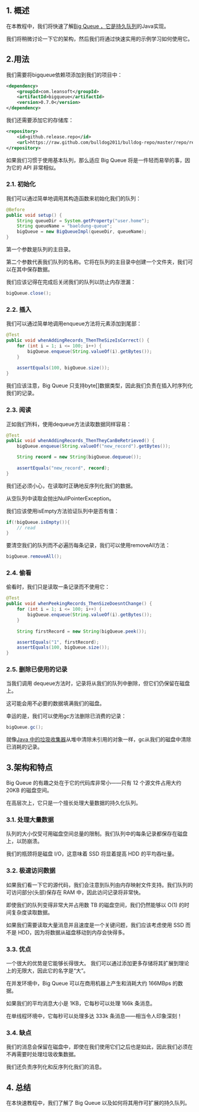 ## 1. 概述

在本教程中，我们将快速了解[Big Queue ，它是持久](https://github.com/bulldog2011/bigqueue)[队列](https://www.baeldung.com/java-queue)的Java实现。

我们将稍微讨论一下它的架构，然后我们将通过快速实用的示例学习如何使用它。

## 2.用法

我们需要将bigqueue依赖项添加到我们的项目中：

```xml
<dependency>
    <groupId>com.leansoft</groupId>
    <artifactId>bigqueue</artifactId>
    <version>0.7.0</version>
</dependency>
```

我们还需要添加它的存储库：

```xml
<repository>
    <id>github.release.repo</id>
    <url>https://raw.github.com/bulldog2011/bulldog-repo/master/repo/releases/</url>
</repository>
```

如果我们习惯于使用基本队列，那么适应 Big Queue 将是一件轻而易举的事，因为它的 API 非常相似。

### 2.1. 初始化

我们可以通过简单地调用其构造函数来初始化我们的队列：

```java
@Before
public void setup() {
    String queueDir = System.getProperty("user.home");
    String queueName = "baeldung-queue";
    bigQueue = new BigQueueImpl(queueDir, queueName);
}
```

第一个参数是队列的主目录。

第二个参数代表我们队列的名称。它将在队列的主目录中创建一个文件夹，我们可以在其中保存数据。

我们应该记得在完成后关闭我们的队列以防止内存泄漏：

```java
bigQueue.close();
```

### 2.2. 插入

我们可以通过简单地调用enqueue方法将元素添加到尾部：

```java
@Test
public void whenAddingRecords_ThenTheSizeIsCorrect() {
    for (int i = 1; i <= 100; i++) {
        bigQueue.enqueue(String.valueOf(i).getBytes());
    }
 
    assertEquals(100, bigQueue.size());
}
```

我们应该注意，Big Queue 只支持byte[]数据类型，因此我们负责在插入时序列化我们的记录。

### 2.3. 阅读

正如我们所料，使用dequeue方法读取数据同样容易：

```java
@Test
public void whenAddingRecords_ThenTheyCanBeRetrieved() {
    bigQueue.enqueue(String.valueOf("new_record").getBytes());

    String record = new String(bigQueue.dequeue());
 
    assertEquals("new_record", record);
}
```

我们还必须小心，在读取时正确地反序列化我们的数据。

从空队列中读取会抛出NullPointerException。

我们应该使用isEmpty方法验证队列中是否有值：

```java
if(!bigQueue.isEmpty()){
    // read
}
```

要清空我们的队列而不必遍历每条记录，我们可以使用removeAll方法：

```java
bigQueue.removeAll();
```

### 2.4. 偷看

偷看时，我们只是读取一条记录而不使用它：

```java
@Test
public void whenPeekingRecords_ThenSizeDoesntChange() {
    for (int i = 1; i <= 100; i++) {
        bigQueue.enqueue(String.valueOf(i).getBytes());
    }
 
    String firstRecord = new String(bigQueue.peek());

    assertEquals("1", firstRecord);
    assertEquals(100, bigQueue.size());
}
```

### 2.5. 删除已使用的记录

当我们调用 dequeue方法时，记录将从我们的队列中删除，但它们仍保留在磁盘上。

这可能会用不必要的数据填满我们的磁盘。

幸运的是，我们可以使用gc方法删除已消费的记录：

```java
bigQueue.gc();
```

就像[Java 中的垃圾收集器](https://www.baeldung.com/java-system-gc)从堆中清除未引用的对象一样，gc从我们的磁盘中清除已消耗的记录。

## 3.架构和特点

Big Queue 的有趣之处在于它的代码库非常小——只有 12 个源文件占用大约 20KB 的磁盘空间。

在高层次上，它只是一个擅长处理大量数据的持久化队列。

### 3.1. 处理大量数据

队列的大小仅受可用磁盘空间总量的限制。我们队列中的每条记录都保存在磁盘上，以防崩溃。

我们的瓶颈将是磁盘 I/O，这意味着 SSD 将显着提高 HDD 的平均吞吐量。

### 3.2. 极速访问数据

如果我们看一下它的源代码，我们会注意到队列由内存映射文件支持。我们队列的可访问部分(头部)保存在 RAM 中，因此访问记录将非常快。

即使我们的队列变得非常大并占用数 TB 的磁盘空间，我们仍然能够以 O(1) 的时间复杂度读取数据。

如果我们需要读取大量消息并且速度是一个关键问题，我们应该考虑使用 SSD 而不是 HDD，因为将数据从磁盘移动到内存会快得多。

### 3.3. 优点

一个很大的优势是它能够长得很大。 我们可以通过添加更多存储将其扩展到理论上的无限大，因此它的名字是“大”。

在并发环境中，Big Queue 可以在商用机器上产生和消耗大约 166MBps 的数据。

如果我们的平均消息大小是 1KB，它每秒可以处理 166k 条消息。

在单线程环境中，它每秒可以处理多达 333k 条消息——相当令人印象深刻！

### 3.4. 缺点

我们的消息会保留在磁盘中，即使在我们使用它们之后也是如此，因此我们必须在不再需要时处理垃圾收集数据。

我们还负责序列化和反序列化我们的消息。

## 4. 总结

在本快速教程中，我们了解了 Big Queue 以及如何将其用作可扩展的持久队列。